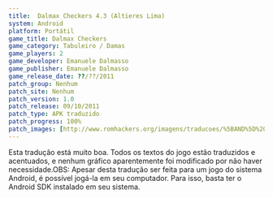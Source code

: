 ```yaml
---
title:  Dalmax Checkers 4.3 (Altieres Lima)
system: Android
platform: Portátil
game_title: Dalmax Checkers
game_category: Tabuleiro / Damas
game_players: 2
game_developer: Emanuele Dalmasso
game_publisher: Emanuele Dalmasso
game_release_date: ??/??/2011
patch_group: Nenhum
patch_site: Nenhum
patch_version: 1.0
patch_release: 09/10/2011
patch_type: APK traduzido
patch_progress: 100%
patch_images: [http://www.romhackers.org/imagens/traducoes/%5BAND%5D%20Dalmax%20Checkers%204.3%20-%20Altieres%20Lima%20-%201.jpg,http://www.romhackers.org/imagens/traducoes/%5BAND%5D%20Dalmax%20Checkers%204.3%20-%20Altieres%20Lima%20-%202.jpg,http://www.romhackers.org/imagens/traducoes/%5BAND%5D%20Dalmax%20Checkers%204.3%20-%20Altieres%20Lima%20-%203.jpg]
---
```

Esta tradução está muito boa. Todos os textos do jogo estão traduzidos e acentuados, e nenhum gráfico aparentemente foi modificado por não haver necessidade.OBS: Apesar desta tradução ser feita para um jogo do sistema Android, é possível jogá-la em seu computador. Para isso, basta ter o Android SDK instalado em seu sistema.